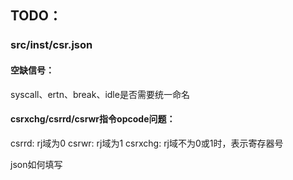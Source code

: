 ## TODO：

### src/inst/csr.json

#### 空缺信号：

syscall、ertn、break、idle是否需要统一命名

#### csrxchg/csrrd/csrwr指令opcode问题：

csrrd: rj域为0
csrwr: rj域为1
csrxchg: rj域不为0或1时，表示寄存器号

json如何填写